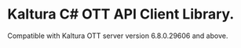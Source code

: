 # Kaltura C# OTT API Client Library.
Compatible with Kaltura OTT server version 6.8.0.29606 and above.
